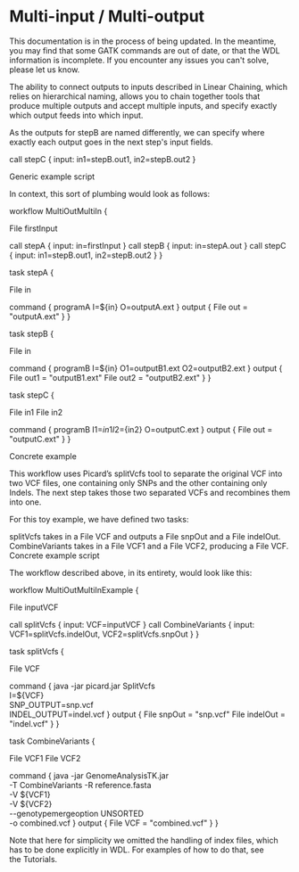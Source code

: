 # Multi-input / Multi-output
This documentation is in the process of being updated. In the meantime, you may find that some GATK commands are out of date, or that the WDL information is incomplete. If you encounter any issues you can't solve, please let us know.

The ability to connect outputs to inputs described in Linear Chaining, which relies on hierarchical naming, allows you to chain together tools that produce multiple outputs and accept multiple inputs, and specify exactly which output feeds into which input.

As the outputs for stepB are named differently, we can specify where exactly each output goes in the next step's input fields.

call stepC { input: in1=stepB.out1, in2=stepB.out2 }

Generic example script

In context, this sort of plumbing would look as follows:

workflow MultiOutMultiIn {

  File firstInput

  call stepA { input: in=firstInput }
  call stepB { input: in=stepA.out }
  call stepC { input: in1=stepB.out1, in2=stepB.out2 }
}

task stepA {

  File in

  command { programA I=${in} O=outputA.ext }
  output { File out = "outputA.ext" }
}

task stepB {

  File in

  command { programB I=${in} O1=outputB1.ext O2=outputB2.ext }
  output {
    File out1 = "outputB1.ext"
    File out2 = "outputB2.ext" }
}

task stepC {

  File in1
  File in2

  command { programB I1=${in1} I2=${in2} O=outputC.ext }
  output { File out = "outputC.ext" }
}

Concrete example

This workflow uses Picard’s splitVcfs tool to separate the original VCF into two VCF files, one containing only SNPs and the other containing only Indels. The next step takes those two separated VCFs and recombines them into one.

For this toy example, we have defined two tasks:

splitVcfs takes in a File VCF and outputs a File snpOut and a File indelOut.
CombineVariants takes in a File VCF1 and a File VCF2, producing a File VCF.
Concrete example script

The workflow described above, in its entirety, would look like this:

workflow MultiOutMultiInExample {

  File inputVCF

  call splitVcfs { input: VCF=inputVCF }
  call CombineVariants { input: VCF1=splitVcfs.indelOut, VCF2=splitVcfs.snpOut }
}

task splitVcfs {

  File VCF

  command {
    java -jar picard.jar SplitVcfs \
        I=${VCF} \
        SNP_OUTPUT=snp.vcf \
        INDEL_OUTPUT=indel.vcf
  }
  output {
    File snpOut = "snp.vcf"
    File indelOut = "indel.vcf"
  }
}

task CombineVariants {

  File VCF1
  File VCF2

  command {
    java -jar GenomeAnalysisTK.jar \
        -T CombineVariants
        -R reference.fasta \
        -V ${VCF1} \
        -V ${VCF2} \
        --genotypemergeoption UNSORTED \
        -o combined.vcf
  }
  output {
    File VCF = "combined.vcf"
  }
}


Note that here for simplicity we omitted the handling of index files, which has to be done explicitly in WDL. For examples of how to do that, see the Tutorials.